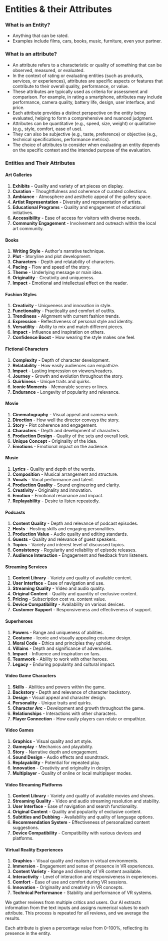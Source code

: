 # Entities & their Attributes

### What is an Entity?

- Anything that can be rated.
- Examples include films, cars, books, music, furniture, even your partner.

### What is an attribute?
- An attribute refers to a characteristic or quality of something that can be observed, measured, or evaluated.
- In the context of rating or evaluating entities (such as products, services, or experiences), attributes are specific aspects or features that contribute to their overall quality, performance, or value.
- These attributes are typically used as criteria for assessment and comparison. For example, in rating a smartphone, attributes may include performance, camera quality, battery life, design, user interface, and price.
- Each attribute provides a distinct perspective on the entity being evaluated, helping to form a comprehensive and nuanced judgment.
- Attributes can be quantitative (e.g., speed, size, weight) or qualitative (e.g., style, comfort, ease of use).
- They can also be subjective (e.g., taste, preference) or objective (e.g., technical specifications, performance metrics).
- The choice of attributes to consider when evaluating an entity depends on the specific context and the intended purpose of the evaluation.

### Entities and Their Attributes

#### Art Galleries
1. **Exhibits** - Quality and variety of art pieces on display.
2. **Curation** - Thoughtfulness and coherence of curated collections.
3. **Ambiance** - Atmosphere and aesthetic appeal of the gallery space.
4. **Artist Representation** - Diversity and representation of artists.
5. **Educational Programs** - Quality and engagement of educational initiatives.
6. **Accessibility** - Ease of access for visitors with diverse needs.
7. **Community Engagement** - Involvement and outreach within the local art community.

#### Books
1. **Writing Style** - Author's narrative technique.
2. **Plot** - Storyline and plot development.
3. **Characters** - Depth and relatability of characters.
4. **Pacing** - Flow and speed of the story.
5. **Theme** - Underlying message or main idea.
6. **Originality** - Creativity and uniqueness.
7. **Impact** - Emotional and intellectual effect on the reader.

#### Fashion Styles
1. **Creativity** - Uniqueness and innovation in style.
2. **Functionality** - Practicality and comfort of outfits.
3. **Trendiness** - Alignment with current fashion trends.
4. **Expression** - Reflectiveness of personal style and identity.
5. **Versatility** - Ability to mix and match different pieces.
6. **Impact** - Influence and inspiration on others.
7. **Confidence Boost** - How wearing the style makes one feel.

#### Fictional Characters
1. **Complexity** - Depth of character development.
2. **Relatability** - How easily audiences can empathize.
3. **Impact** - Lasting impression on viewers/readers.
4. **Journey** - Growth and evolution throughout the story.
5. **Quirkiness** - Unique traits and quirks.
6. **Iconic Moments** - Memorable scenes or lines.
7. **Endurance** - Longevity of popularity and relevance.

#### Movie
1. **Cinematography** - Visual appeal and camera work.
2. **Direction** - How well the director conveys the story.
3. **Story** - Plot coherence and engagement.
4. **Characters** - Depth and development of characters.
5. **Production Design** - Quality of the sets and overall look.
6. **Unique Concept** - Originality of the idea.
7. **Emotions** - Emotional impact on the audience.

#### Music
1. **Lyrics** - Quality and depth of the words.
2. **Composition** - Musical arrangement and structure.
3. **Vocals** - Vocal performance and talent.
4. **Production Quality** - Sound engineering and clarity.
5. **Creativity** - Originality and innovation.
6. **Emotion** - Emotional resonance and impact.
7. **Replayability** - Desire to listen repeatedly.

#### Podcasts
1. **Content Quality** - Depth and relevance of podcast episodes.
2. **Hosts** - Hosting skills and engaging personalities.
3. **Production Value** - Audio quality and editing standards.
4. **Guests** - Quality and relevance of guest speakers.
5. **Topics** - Variety and interest level of discussed topics.
6. **Consistency** - Regularity and reliability of episode releases.
7. **Audience Interaction** - Engagement and feedback from listeners.


#### Streaming Services
1. **Content Library** - Variety and quality of available content.
2. **User Interface** - Ease of navigation and use.
3. **Streaming Quality** - Video and audio quality.
4. **Original Content** - Quality and quantity of exclusive content.
5. **Pricing** - Subscription cost vs. content value.
6. **Device Compatibility** - Availability on various devices.
7. **Customer Support** - Responsiveness and effectiveness of support.

#### Superheroes
1. **Powers** - Range and uniqueness of abilities.
2. **Costume** - Iconic and visually appealing costume design.
3. **Moral Code** - Ethics and principles they uphold.
4. **Villains** - Depth and significance of adversaries.
5. **Impact** - Influence and inspiration on fans.
6. **Teamwork** - Ability to work with other heroes.
7. **Legacy** - Enduring popularity and cultural impact.


#### Video Game Characters
1. **Skills** - Abilities and powers within the game.
2. **Backstory** - Depth and relevance of character backstory.
3. **Design** - Visual appeal and character design.
4. **Personality** - Unique traits and quirks.
5. **Character Arc** - Development and growth throughout the game.
6. **Relationships** - Interactions with other characters.
7. **Player Connection** - How easily players can relate or empathize.


#### Video Games
1. **Graphics** - Visual quality and art style.
2. **Gameplay** - Mechanics and playability.
3. **Story** - Narrative depth and engagement.
4. **Sound Design** - Audio effects and soundtrack.
5. **Replayability** - Potential for repeated play.
6. **Innovation** - Creativity and originality in design.
7. **Multiplayer** - Quality of online or local multiplayer modes.


#### Video Streaming Platforms
1. **Content Library** - Variety and quality of available movies and shows.
2. **Streaming Quality** - Video and audio streaming resolution and stability.
3. **User Interface** - Ease of navigation and search functionality.
4. **Original Content** - Quality and popularity of exclusive content.
5. **Subtitles and Dubbing** - Availability and quality of language options.
6. **Recommendation System** - Effectiveness of personalized content suggestions.
7. **Device Compatibility** - Compatibility with various devices and platforms.


#### Virtual Reality Experiences
1. **Graphics** - Visual quality and realism in virtual environments.
2. **Immersion** - Engagement and sense of presence in VR experiences.
3. **Content Variety** - Range and diversity of VR content available.
4. **Interactivity** - Level of interaction and responsiveness in experiences.
5. **Comfort** - Ease of use and comfort during VR sessions.
6. **Innovation** - Originality and creativity in VR concepts.
7. **Technical Performance** - Stability and performance of VR systems.

We gather reviews from multiple critics and users. Our AI extracts information from the text inputs and assigns numerical values to each attribute. This process is repeated for all reviews, and we average the results.

Each attribute is given a percentage value from 0-100%, reflecting its presence in the entity.

